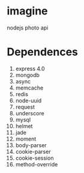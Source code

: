 imagine
=======

nodejs photo api

Dependences
=======

1. express 4.0
2. mongodb
3. async
4. memcache
5. redis
6. node-uuid
7. request
8. underscore
9. mysql
10. helmet
11. jade
12. moment
12. body-parser
13. cookie-parser
14. cookie-session
15. method-override

